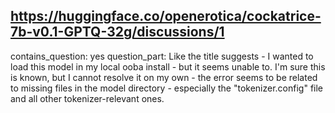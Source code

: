 ## https://huggingface.co/openerotica/cockatrice-7b-v0.1-GPTQ-32g/discussions/1

contains_question: yes
question_part: Like the title suggests - I wanted to load this model in my local ooba install - but it seems unable to. I'm sure this is known, but I cannot resolve it on my own - the error seems to be related to missing files in the model directory - especially the "tokenizer.config" file and all other tokenizer-relevant ones.